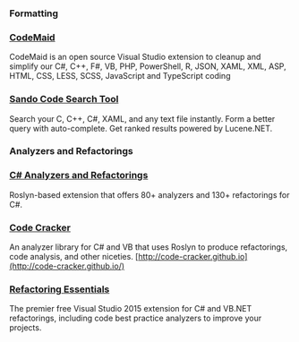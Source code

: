 ### Formatting

### [CodeMaid](http://www.codemaid.net/)
CodeMaid is an open source Visual Studio extension to cleanup and simplify our C#, C++, F#, VB, PHP, PowerShell, R, JSON, XAML, XML, ASP, HTML, CSS, LESS, SCSS, JavaScript and TypeScript coding

### [Sando Code Search Tool](https://visualstudiogallery.msdn.microsoft.com/06f39a31-20ce-408c-afee-8a02b484db1c/)
Search your C, C++, C#, XAML, and any text file instantly. Form a better query with auto-complete. Get ranked results powered by Lucene.NET.

### Analyzers and Refactorings

### [C# Analyzers and Refactorings](https://visualstudiogallery.msdn.microsoft.com/e83c5e41-92c5-42a3-80cc-e0720c621b5e?SRC=VSIDE/)
Roslyn-based extension that offers 80+ analyzers and 130+ refactorings for C#.

### [Code Cracker](https://github.com/code-cracker/code-cracker/)
An analyzer library for C# and VB that uses Roslyn to produce refactorings, code analysis, and other niceties. [http://code-cracker.github.io](http://code-cracker.github.io/)

### [Refactoring Essentials](http://vsrefactoringessentials.com/)
The premier free Visual Studio 2015 extension for C# and VB.NET refactorings, including code best practice analyzers to improve your projects.



